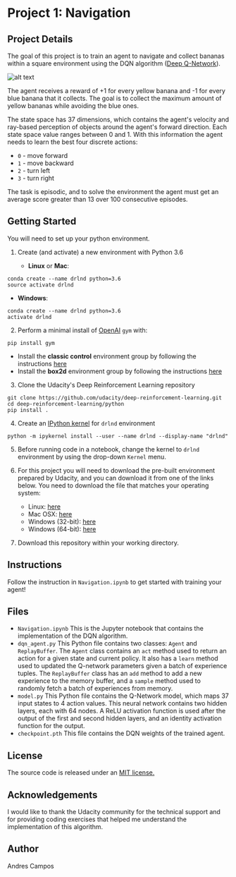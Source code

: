 # Project 1: Navigation

## Project Details
The goal of this project is to train an agent to navigate and collect bananas within a square environment using the DQN algorithm ([Deep Q-Network](https://storage.googleapis.com/deepmind-media/dqn/DQNNaturePaper.pdf)).

![alt text](https://raw.githubusercontent.com/acampos074/Deep-Q-Network-Navigation/master/Figures/trained_agent.gif)

The agent receives a reward of +1 for every yellow banana and -1 for every blue banana that it collects. The goal is to collect the maximum amount of yellow bananas while avoiding the blue ones.

The state space has 37 dimensions, which contains the agent's velocity and ray-based perception of objects around the agent's forward direction. Each state space value ranges between 0 and 1. With this information the agent needs to learn the best four discrete actions:

* `0` - move forward
* `1` - move backward
* `2` - turn left
* `3` - turn right

The task is episodic, and to solve the environment the agent must get an average score greater than 13 over 100 consecutive episodes.

## Getting Started
You will need to set up your python environment.
1. Create (and activate) a new environment with Python 3.6

   - **Linux** or **Mac**:
```
conda create --name drlnd python=3.6
source activate drlnd
```
  - **Windows**:
```
conda create --name drlnd python=3.6
activate drlnd
```

2. Perform a minimal install of [OpenAI](https://github.com/openai/gym) `gym` with:
```
pip install gym
```
  * Install the **classic control** environment group by following the instructions [here](https://github.com/openai/gym#classic-control)
  * Install the **box2d** environment group by following the instructions [here](https://github.com/openai/gym#box2d)
3. Clone the Udacity's Deep Reinforcement Learning repository
```
git clone https://github.com/udacity/deep-reinforcement-learning.git
cd deep-reinforcement-learning/python
pip install .
```
4. Create an [IPython kernel](https://ipython.readthedocs.io/en/stable/install/kernel_install.html) for `drlnd` environment
```
python -m ipykernel install --user --name drlnd --display-name "drlnd"
```
5. Before running code in a notebook, change the kernel to `drlnd` environment by using the drop-down `Kernel` menu.
6. For this project you will need to download the pre-built environment prepared by Udacity, and you can download it from one of the links below. You need to download the file that matches your operating system:

   - Linux: [here](https://s3-us-west-1.amazonaws.com/udacity-drlnd/P1/Banana/Banana_Linux.zip)
   - Mac OSX: [here](https://s3-us-west-1.amazonaws.com/udacity-drlnd/P1/Banana/Banana.app.zip)
   - Windows (32-bit): [here](https://s3-us-west-1.amazonaws.com/udacity-drlnd/P1/Banana/Banana_Windows_x86.zip)
   - Windows (64-bit): [here](https://s3-us-west-1.amazonaws.com/udacity-drlnd/P1/Banana/Banana_Windows_x86_64.zip)

7. Download this repository within your working directory.

## Instructions

Follow the instruction in `Navigation.ipynb` to get started with training your agent!
## Files
* `Navigation.ipynb` This is the Jupyter notebook that contains the implementation of the DQN algorithm.
* `dqn_agent.py` This Python file contains two classes: `Agent` and `ReplayBuffer`. The `Agent` class contains an `act` method used to return an action for a given state and current policy. It also has a `learn` method used to updated the Q-network parameters given a batch of experience tuples. The `ReplayBuffer` class has an `add` method to add a new experience to the memory buffer, and a `sample` method used to randomly fetch a batch of experiences from memory.
* `model.py` This Python file contains the Q-Network model, which maps 37 input states to 4 action values. This neural network contains two hidden layers, each with 64 nodes. A ReLU activation function is used after the output of the first and second hidden layers, and an identity activation function for the output.
* `checkpoint.pth` This file contains the DQN weights of the trained agent.


## License
The source code is released under an [MIT license.](https://opensource.org/licenses/MIT)
## Acknowledgements
I would like to thank the Udacity community for the technical support and for providing coding exercises that helped me understand the implementation of this algorithm.

## Author
Andres Campos
